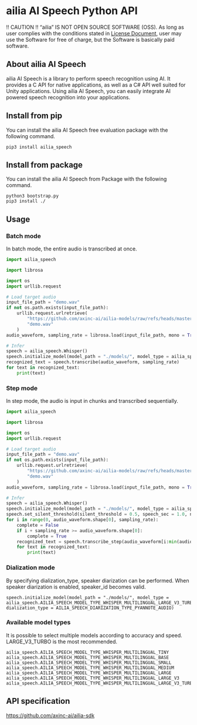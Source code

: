 # ailia AI Speech Python API

!! CAUTION !!
“ailia” IS NOT OPEN SOURCE SOFTWARE (OSS).
As long as user complies with the conditions stated in [License Document](https://ailia.ai/license/), user may use the Software for free of charge, but the Software is basically paid software.

## About ailia AI Speech

ailia AI Speech is a library to perform speech recognition using AI. It provides a C API for native applications, as well as a C# API well suited for Unity applications. Using ailia AI Speech, you can easily integrate AI powered speech recognition into your applications.

## Install from pip

You can install the ailia AI Speech free evaluation package with the following command.

```
pip3 install ailia_speech
```

## Install from package

You can install the ailia AI Speech from Package with the following command.

```
python3 bootstrap.py
pip3 install ./
```

## Usage

### Batch mode

In batch mode, the entire audio is transcribed at once.

```python
import ailia_speech

import librosa

import os
import urllib.request

# Load target audio
input_file_path = "demo.wav"
if not os.path.exists(input_file_path):
	urllib.request.urlretrieve(
		"https://github.com/axinc-ai/ailia-models/raw/refs/heads/master/audio_processing/whisper/demo.wav",
		"demo.wav"
	)
audio_waveform, sampling_rate = librosa.load(input_file_path, mono = True)

# Infer
speech = ailia_speech.Whisper()
speech.initialize_model(model_path = "./models/", model_type = ailia_speech.AILIA_SPEECH_MODEL_TYPE_WHISPER_MULTILINGUAL_LARGE_V3_TURBO)
recognized_text = speech.transcribe(audio_waveform, sampling_rate)
for text in recognized_text:
	print(text)
```

### Step mode

In step mode, the audio is input in chunks and transcribed sequentially.

```python
import ailia_speech

import librosa

import os
import urllib.request

# Load target audio
input_file_path = "demo.wav"
if not os.path.exists(input_file_path):
	urllib.request.urlretrieve(
		"https://github.com/axinc-ai/ailia-models/raw/refs/heads/master/audio_processing/whisper/demo.wav",
		"demo.wav"
	)
audio_waveform, sampling_rate = librosa.load(input_file_path, mono = True)

# Infer
speech = ailia_speech.Whisper()
speech.initialize_model(model_path = "./models/", model_type = ailia_speech.AILIA_SPEECH_MODEL_TYPE_WHISPER_MULTILINGUAL_LARGE_V3_TURBO)
speech.set_silent_threshold(silent_threshold = 0.5, speech_sec = 1.0, no_speech_sec = 0.5)
for i in range(0, audio_waveform.shape[0], sampling_rate):
	complete = False
	if i + sampling_rate >= audio_waveform.shape[0]:
		complete = True
	recognized_text = speech.transcribe_step(audio_waveform[i:min(audio_waveform.shape[0], i + sampling_rate)], sampling_rate, complete)
	for text in recognized_text:
		print(text)
```

### Dialization mode

By specifying dialization_type, speaker diarization can be performed. When speaker diarization is enabled, speaker_id becomes valid.

```
speech.initialize_model(model_path = "./models/", model_type = ailia_speech.AILIA_SPEECH_MODEL_TYPE_WHISPER_MULTILINGUAL_LARGE_V3_TURBO, dialization_type = AILIA_SPEECH_DIARIZATION_TYPE_PYANNOTE_AUDIO)
```

### Available model types

It is possible to select multiple models according to accuracy and speed. LARGE_V3_TURBO is the most recommended.

```
ailia_speech.AILIA_SPEECH_MODEL_TYPE_WHISPER_MULTILINGUAL_TINY
ailia_speech.AILIA_SPEECH_MODEL_TYPE_WHISPER_MULTILINGUAL_BASE
ailia_speech.AILIA_SPEECH_MODEL_TYPE_WHISPER_MULTILINGUAL_SMALL
ailia_speech.AILIA_SPEECH_MODEL_TYPE_WHISPER_MULTILINGUAL_MEDIUM
ailia_speech.AILIA_SPEECH_MODEL_TYPE_WHISPER_MULTILINGUAL_LARGE
ailia_speech.AILIA_SPEECH_MODEL_TYPE_WHISPER_MULTILINGUAL_LARGE_V3
ailia_speech.AILIA_SPEECH_MODEL_TYPE_WHISPER_MULTILINGUAL_LARGE_V3_TURBO
```

## API specification

https://github.com/axinc-ai/ailia-sdk


